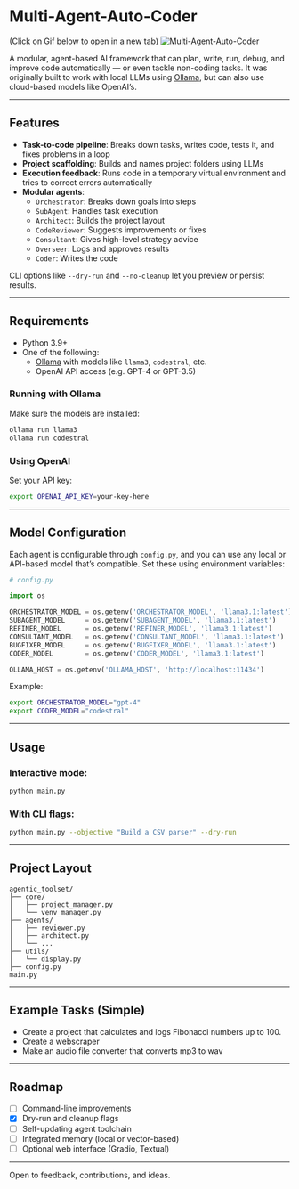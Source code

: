 
# Multi-Agent-Auto-Coder 
  (Click on Gif below to open in a new tab)
![Multi-Agent-Auto-Coder](https://github.com/user-attachments/assets/3d8fc2d2-9e99-477a-b3c2-b0679f0a1ab5)

A modular, agent-based AI framework that can plan, write, run, debug, and improve code automatically — or even tackle non-coding tasks. It was originally built to work with local LLMs using [Ollama](https://ollama.com), but can also use cloud-based models like OpenAI’s.

---

## Features

- **Task-to-code pipeline**: Breaks down tasks, writes code, tests it, and fixes problems in a loop
- **Project scaffolding**: Builds and names project folders using LLMs
- **Execution feedback**: Runs code in a temporary virtual environment and tries to correct errors automatically
- **Modular agents**:
  - `Orchestrator`: Breaks down goals into steps
  - `SubAgent`: Handles task execution
  - `Architect`: Builds the project layout
  - `CodeReviewer`: Suggests improvements or fixes
  - `Consultant`: Gives high-level strategy advice
  - `Overseer`: Logs and approves results
  - `Coder`: Writes the code

CLI options like `--dry-run` and `--no-cleanup` let you preview or persist results.

---

## Requirements

- Python 3.9+
- One of the following:
  - [Ollama](https://ollama.com) with models like `llama3`, `codestral`, etc.
  - OpenAI API access (e.g. GPT-4 or GPT-3.5)

### Running with Ollama

Make sure the models are installed:

```bash
ollama run llama3
ollama run codestral
```

### Using OpenAI

Set your API key:

```bash
export OPENAI_API_KEY=your-key-here
```

---

## Model Configuration

Each agent is configurable through `config.py`, and you can use any local or API-based model that’s compatible. Set these using environment variables:

```python
# config.py

import os

ORCHESTRATOR_MODEL = os.getenv('ORCHESTRATOR_MODEL', 'llama3.1:latest')
SUBAGENT_MODEL     = os.getenv('SUBAGENT_MODEL', 'llama3.1:latest')
REFINER_MODEL      = os.getenv('REFINER_MODEL', 'llama3.1:latest')
CONSULTANT_MODEL   = os.getenv('CONSULTANT_MODEL', 'llama3.1:latest')
BUGFIXER_MODEL     = os.getenv('BUGFIXER_MODEL', 'llama3.1:latest')
CODER_MODEL        = os.getenv('CODER_MODEL', 'llama3.1:latest')

OLLAMA_HOST = os.getenv('OLLAMA_HOST', 'http://localhost:11434')
```

Example:

```bash
export ORCHESTRATOR_MODEL="gpt-4"
export CODER_MODEL="codestral"
```

---

## Usage

### Interactive mode:

```bash
python main.py
```

### With CLI flags:

```bash
python main.py --objective "Build a CSV parser" --dry-run
```

---

## Project Layout

```
agentic_toolset/
├── core/
│   ├── project_manager.py
│   └── venv_manager.py
├── agents/
│   ├── reviewer.py
│   ├── architect.py
│   └── ...
├── utils/
│   └── display.py
├── config.py
main.py
```

---

## Example Tasks (Simple)

- Create a project that calculates and logs Fibonacci numbers up to 100.
- Create a webscraper
- Make an audio file converter that converts mp3 to wav

---

## Roadmap

- [ ] Command-line improvements
- [x] Dry-run and cleanup flags
- [ ] Self-updating agent toolchain
- [ ] Integrated memory (local or vector-based)
- [ ] Optional web interface (Gradio, Textual)

---

Open to feedback, contributions, and ideas.
```

